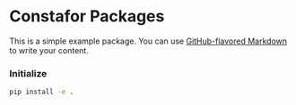 # Constafor Packages

This is a simple example package. You can use
[GitHub-flavored Markdown](https://guides.github.com/features/mastering-markdown/)
to write your content.

### Initialize
```sh
pip install -e .
```
